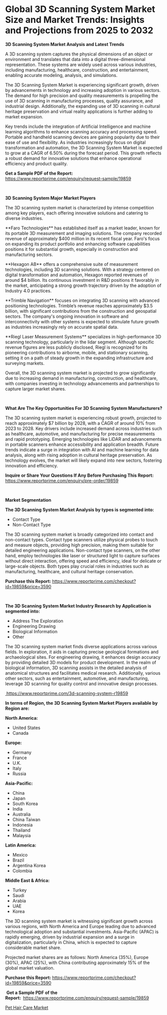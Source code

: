 <p><h1>Global 3D Scanning System Market Size and Market Trends: Insights and Projections from 2025 to 2032</h1></p><p><strong>3D Scanning System Market Analysis and Latest Trends</strong></p>
<p><p>A 3D scanning system captures the physical dimensions of an object or environment and translates that data into a digital three-dimensional representation. These systems are widely used across various industries, including manufacturing, healthcare, construction, and entertainment, enabling accurate modeling, analysis, and simulations. </p><p>The 3D Scanning System Market is experiencing significant growth, driven by advancements in technology and increasing adoption in various sectors. The demand for high precision and quality measurements is propelling the use of 3D scanning in manufacturing processes, quality assurance, and industrial design. Additionally, the expanding use of 3D scanning in cultural heritage preservation and virtual reality applications is further adding to market expansion.</p><p>Key trends include the integration of Artificial Intelligence and machine learning algorithms to enhance scanning accuracy and processing speed. Portable and handheld scanning devices are gaining popularity due to their ease of use and flexibility. As industries increasingly focus on digital transformation and automation, the 3D Scanning System Market is expected to grow at a CAGR of 6.50% during the forecast period. This growth reflects a robust demand for innovative solutions that enhance operational efficiency and product quality.</p></p>
<p><strong>Get a Sample PDF of the Report:&nbsp;</strong> <a href="https://www.reportprime.com/enquiry/request-sample/19859?utm_campaign=3383&utm_medium=2&utm_source=Github&utm_content=ia&utm_term=20032025&utm_id=3d-scanning-system">https://www.reportprime.com/enquiry/request-sample/19859</a></p>
<p>&nbsp;</p>
<p><strong>3D Scanning System Major Market Players</strong></p>
<p><p>The 3D scanning system market is characterized by intense competition among key players, each offering innovative solutions and catering to diverse industries. </p><p>**Faro Technologies** has established itself as a market leader, known for its portable 3D measurement and imaging solutions. The company recorded revenue of approximately $400 million in its recent fiscal year. Faro's focus on expanding its product portfolio and enhancing software capabilities positions it for substantial growth, especially in construction and manufacturing sectors.</p><p>**Hexagon AB** offers a comprehensive suite of measurement technologies, including 3D scanning solutions. With a strategy centered on digital transformation and automation, Hexagon reported revenues of around $4 billion. Its continuous investment in R&D positions it favorably in the market, anticipating a strong growth trajectory driven by the adoption of Industry 4.0 practices.</p><p>**Trimble Navigation** focuses on integrating 3D scanning with advanced positioning technologies. Trimble’s revenue reaches approximately $3.5 billion, with significant contributions from the construction and geospatial sectors. The company's ongoing innovation in software and interconnectivity with other systems is expected to stimulate future growth as industries increasingly rely on accurate spatial data.</p><p>**Riegl Laser Measurement Systems** specializes in high-performance 3D scanning technology, particularly in the lidar segment. Although specific revenue figures are less publicly disclosed, Riegl is recognized for its pioneering contributions to airborne, mobile, and stationary scanning, setting it on a path of steady growth in the expanding infrastructure and surveying markets.</p><p>Overall, the 3D scanning system market is projected to grow significantly due to increasing demand in manufacturing, construction, and healthcare, with companies investing in technology advancements and partnerships to capture larger market shares.</p></p>
<p>&nbsp;</p>
<p><strong>What Are The Key Opportunities For 3D Scanning System Manufacturers?</strong></p>
<p><p>The 3D scanning system market is experiencing robust growth, projected to reach approximately $7 billion by 2028, with a CAGR of around 10% from 2023 to 2028. Key drivers include increased demand across industries such as healthcare, automotive, and manufacturing for precise measurements and rapid prototyping. Emerging technologies like LiDAR and advancements in portable scanners enhance accessibility and application breadth. Future trends indicate a surge in integration with AI and machine learning for data analysis, along with rising adoption in cultural heritage preservation. As technology evolves, the market will likely expand into new sectors, fostering innovation and efficiency.</p></p>
<p><strong>Inquire or Share Your Questions If Any Before Purchasing This Report:</strong> <a href="https://www.reportprime.com/enquiry/pre-order/19859?utm_campaign=3383&utm_medium=2&utm_source=Github&utm_content=ia&utm_term=20032025&utm_id=3d-scanning-system">https://www.reportprime.com/enquiry/pre-order/19859</a></p>
<p>&nbsp;</p>
<p><strong>Market Segmentation</strong></p>
<p><strong>The 3D Scanning System Market Analysis by types is segmented into:</strong></p>
<p><ul><li>Contact Type</li><li>Non-Contact Type</li></ul></p>
<p><p>The 3D scanning system market is broadly categorized into contact and non-contact types. Contact type scanners utilize physical probes to touch and measure objects, providing high precision, making them suitable for detailed engineering applications. Non-contact type scanners, on the other hand, employ technologies like laser or structured light to capture surfaces without direct interaction, offering speed and efficiency, ideal for delicate or large-scale objects. Both types play crucial roles in industries such as manufacturing, healthcare, and cultural heritage conservation.</p></p>
<p><strong>Purchase this Report:&nbsp;</strong><a href="https://www.reportprime.com/checkout?id=19859&price=3590&utm_campaign=3383&utm_medium=2&utm_source=Github&utm_content=ia&utm_term=20032025&utm_id=3d-scanning-system">https://www.reportprime.com/checkout?id=19859&price=3590</a></p>
<p>&nbsp;</p>
<p><strong>The 3D Scanning System Market Industry Research by Application is segmented into:</strong></p>
<p><ul><li>Address The Exploration</li><li>Engineering Drawing</li><li>Biological Information</li><li>Other</li></ul></p>
<p><p>The 3D scanning system market finds diverse applications across various fields. In exploration, it aids in capturing precise geological formations and archaeological sites. For engineering drawing, it enhances design accuracy by providing detailed 3D models for product development. In the realm of biological information, 3D scanning assists in the detailed analysis of anatomical structures and facilitates medical research. Additionally, various other sectors, such as entertainment, automotive, and manufacturing, leverage 3D scanning for quality control and innovative design processes.</p></p>
<p><a href="https://www.reportprime.com/3d-scanning-system-r19859?utm_campaign=3383&utm_medium=2&utm_source=Github&utm_content=ia&utm_term=20032025&utm_id=3d-scanning-system">&nbsp;https://www.reportprime.com/3d-scanning-system-r19859</a></p>
<p><strong>In terms of Region, the 3D Scanning System Market Players available by Region are:</strong></p>
<p>
    <p> <strong> North America: </strong>
        <ul>
            <li>United States</li>
            <li>Canada</li>
        </ul>
        </p> 
    <p> <strong> Europe: </strong>
        <ul>
            <li>Germany</li>
            <li>France</li>
            <li>U.K.</li>
            <li>Italy</li>
            <li>Russia</li>
        </ul>
        </p> 
    <p> <strong> Asia-Pacific: </strong>
        <ul>
            <li>China</li>
            <li>Japan</li>
            <li>South Korea</li>
            <li>India</li>
            <li>Australia</li>
            <li>China Taiwan</li>
            <li>Indonesia</li>
            <li>Thailand</li>
            <li>Malaysia</li>
        </ul>
        </p> 
    <p> <strong> Latin America: </strong>
        <ul>
            <li>Mexico</li>
            <li>Brazil</li>
            <li>Argentina Korea</li>
            <li>Colombia</li>
        </ul>
        </p> 
    <p> <strong> Middle East & Africa: </strong>
        <ul>
            <li>Turkey</li>
            <li>Saudi</li>
            <li>Arabia</li>
            <li>UAE</li>
            <li>Korea</li>
        </ul>
    </p>
    </p>
<p><p>The 3D scanning system market is witnessing significant growth across various regions, with North America and Europe leading due to advanced technological adoption and substantial investments. Asia-Pacific (APAC) is rapidly emerging, driven by industrial expansion and a surge in digitalization, particularly in China, which is expected to capture considerable market share. </p><p>Projected market shares are as follows: North America (35%), Europe (30%), APAC (25%), with China contributing approximately 15% of the global market valuation.</p></p>
<p><strong>Purchase this Report: </strong><a href="https://www.reportprime.com/checkout?id=19859&price=3590&utm_campaign=3383&utm_medium=2&utm_source=Github&utm_content=ia&utm_term=20032025&utm_id=3d-scanning-system">https://www.reportprime.com/checkout?id=19859&price=3590</a></p>
<p>&nbsp;<strong>Get a Sample PDF of the Report:&nbsp;&nbsp;</strong><a href="https://www.reportprime.com/enquiry/request-sample/19859?utm_campaign=3383&utm_medium=2&utm_source=Github&utm_content=ia&utm_term=20032025&utm_id=3d-scanning-system">https://www.reportprime.com/enquiry/request-sample/19859</a></p>
<p><strong></strong></p>
<p><p><a href="https://github.com/rigelciara0p/Market-Research-Report-List-1/blob/main/pet-hair-care-market.md?utm_campaign=3383&utm_medium=2&utm_source=Github&utm_content=ia&utm_term=20032025&utm_id=3d-scanning-system">Pet Hair Care Market</a></p></p>